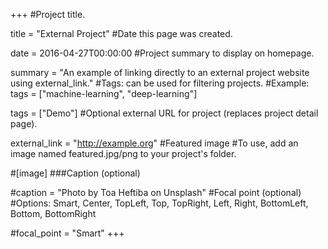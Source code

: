 +++
#Project title.

title = "External Project"
#Date this page was created.

date = 2016-04-27T00:00:00
#Project summary to display on homepage.

summary = "An example of linking directly to an external project website using external_link."
#Tags: can be used for filtering projects.
#Example: tags = ["machine-learning", "deep-learning"]

tags = ["Demo"]
#Optional external URL for project (replaces project detail page).

external_link = "http://example.org"
#Featured image
#To use, add an image named featured.jpg/png to your project's folder.

#[image]
###Caption (optional)

#caption = "Photo by Toa Heftiba on Unsplash"
#Focal point (optional)
#Options: Smart, Center, TopLeft, Top, TopRight, Left, Right, BottomLeft, Bottom, BottomRight

#focal_point = "Smart" +++
